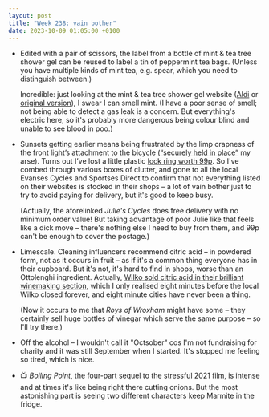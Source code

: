 ```yaml
---
layout: post
title: "Week 238: vain bother"
date: 2023-10-09 01:05:00 +0100
---
```


- Edited with a pair of scissors, the label from a bottle of mint & tea tree shower gel can be reused to label a tin of peppermint tea bags. (Unless you have multiple kinds of mint tea, e.g. spear, which you need to distinguish between.)

  Incredible: just looking at the mint & tea tree shower gel website ([Aldi](https://groceries.aldi.co.uk/en-GB/p-lacura-kick-start-mint-tea-tree-shower-gel-250ml/4088600090658) or [original version](https://www.originalsource.co.uk/products/originals/mint-shower-gel/)), I swear I can smell mint. (I have a poor sense of smell; not being able to detect a gas leak is a concern. But everything's electric here, so it's probably more dangerous being colour blind and unable to see blood in poo.)

- Sunsets getting earlier means being frustrated by the limp crapness of the front light’s attachment to the bicycle ([“securely held in place”](https://www.cateye.com/intl/products/headlights/HL-EL084RC/#:~:text=securely%20held%20in%20place) my arse). Turns out I’ve lost a little plastic [lock ring worth 99p](https://www.juliescycles.co.uk/shop/accessories/sub/lights/cateye-h34-bracket-replacement-lock-ring-5177/option/). So I've combed through various boxes of clutter, and gone to all the local Evanses Cycles and Sportses Direct to confirm that not everything listed on their websites is stocked in their shops – a lot of vain bother just to try to avoid paying for delivery, but it's good to keep busy.

  (Actually, the aforelinked _Julie's Cycles_ does free delivery with no minimum order value! But taking advantage of poor Julie like that feels like a dick move – there's nothing else I need to buy from them, and 99p can't be enough to cover the postage.)

- Limescale. Cleaning influencers recommend citric acid – in powdered form, not as it occurs in fruit – as if it's a common thing everyone has in their cupboard. But it's not, it's hard to find in shops, worse than an Ottolenghi ingredient. Actually, [Wilko sold citric acid in their brilliant winemaking section](https://www.wilko.com/en-uk/wilko-citric-acid-50g/p/0022652), which I only realised eight minutes before the local Wilko closed forever, and eight minute cities have never been a thing.

  (Now it occurs to me that _Roys of Wroxham_ might have some – they certainly sell huge bottles of vinegar which serve the same purpose – so I'll try there.)

- Off the alcohol – I wouldn't call it "Octsober" cos I'm not fundraising for charity and it was still September when I started. It's stopped me feeling so tired, which is nice.

- 📺 <cite>Boiling Point</cite>, the four-part sequel to the stressful 2021 film, is intense and at times it's like being right there cutting onions. But the most astonishing part is seeing two different characters keep Marmite in the fridge.

